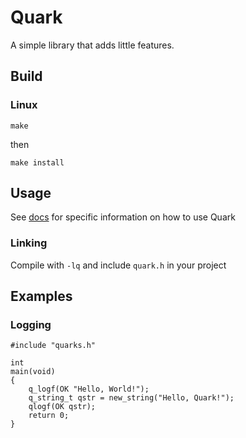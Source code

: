 # Quark
A simple library that adds little features.
## Build
### Linux
`make`

then

`make install`
## Usage
See [docs](https://vx-clutch.github.io/quark/) for specific information on how to use Quark
### Linking
Compile with `-lq` and include `quark.h` in your project
## Examples
### Logging
```
#include "quarks.h"

int
main(void)
{
    q_logf(OK "Hello, World!");
    q_string_t qstr = new_string("Hello, Quark!");
    qlogf(OK qstr);
    return 0;
}
```